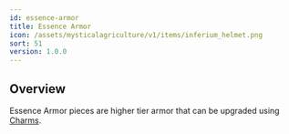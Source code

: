 ```yaml
---
id: essence-armor
title: Essence Armor
icon: /assets/mysticalagriculture/v1/items/inferium_helmet.png
sort: 51
version: 1.0.0
---
```


## Overview

Essence Armor pieces are higher tier armor that can be upgraded using [Charms](charms.md).
